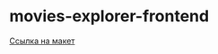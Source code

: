 # movies-explorer-frontend

[Ссылка на макет ](https://www.figma.com/file/Xz20jRmhzcw6Puy7pmD2aW/dark-2?type=design&node-id=1-7266&mode=dev)